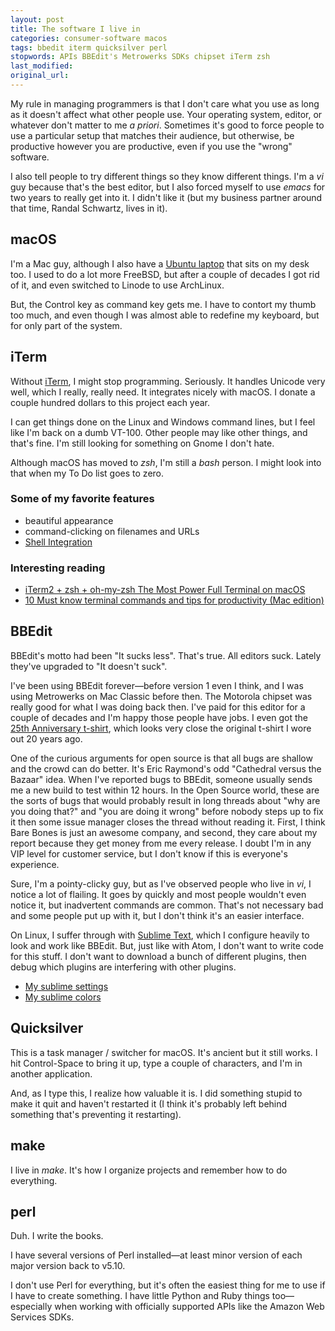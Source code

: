 ```yaml
---
layout: post
title: The software I live in
categories: consumer-software macos
tags: bbedit iterm quicksilver perl
stopwords: APIs BBEdit's Metrowerks SDKs chipset iTerm zsh
last_modified:
original_url:
---
```


My rule in managing programmers is that I don't care what you use as long as it doesn't affect what other people use. Your operating system, editor, or whatever don't matter to me *a priori*. Sometimes it's good to force people to use a particular setup that matches their audience, but otherwise, be productive however you are productive, even if you use the "wrong" software.

I also tell people to try different things so they know different things. I'm a *vi* guy because that's the best editor, but I also forced myself to use *emacs* for two years to really get into it. I didn't like it (but my business partner around that time, Randal Schwartz, lives in it).

## macOS

I'm a Mac guy, although I also have a [Ubuntu laptop](/ubuntu-on-macbook-air/) that sits on my desk too. I used to do a lot more FreeBSD, but after a couple of decades I got rid of it, and even switched to Linode to use ArchLinux.

But, the Control key as command key gets me. I have to contort my thumb too much, and even though I was almost able to redefine my keyboard, but for only part of the system.

## iTerm

Without [iTerm](https://www.iterm2.com), I might stop programming.
Seriously. It handles Unicode very well, which I really, really need. It integrates nicely with macOS. I donate a couple hundred dollars to this project each year.

I can get things done on the Linux and Windows command lines, but I feel like I'm back on a dumb VT-100. Other people may like other things, and that's fine. I'm still looking for something on Gnome I don't hate.

Although macOS has moved to *zsh*, I'm still a *bash* person. I might look into that when my To Do list goes to zero.

### Some of my favorite features

* beautiful appearance
* command-clicking on filenames and URLs
* [Shell Integration](https://www.iterm2.com/documentation-shell-integration.html)

### Interesting reading

* [iTerm2 + zsh + oh-my-zsh The Most Power Full Terminal on macOS](https://medium.com/ayuth/iterm2-zsh-oh-my-zsh-the-most-power-full-of-terminal-on-macos-bdb2823fb04c)
* [10 Must know terminal commands and tips for productivity (Mac edition)](https://codeburst.io/8-must-know-terminal-commands-and-tips-for-productivity-mac-edition-95935dba3ebc)

## BBEdit

BBEdit's motto had been "It sucks less". That's true. All editors suck. Lately they've upgraded to "It doesn't suck".

I've been using BBEdit forever—before version 1 even I think, and I was using Metrowerks on Mac Classic before then. The Motorola chipset was really good for what I was doing back then. I've paid for this editor for a couple of decades and I'm happy those people have jobs. I even got the [25th Anniversary t-shirt](https://merch.barebones.com/products/bbedit-vintage-white-t-shirt), which looks very close the original t-shirt I wore out 20 years ago.

One of the curious arguments for open source is that all bugs are shallow and the crowd can do better. It's Eric Raymond's odd "Cathedral versus the Bazaar" idea. When I've reported bugs to BBEdit, someone usually sends me a new build to test within 12 hours. In the Open Source world, these are the sorts of bugs that would probably result in long threads about "why are you doing that?" and "you are doing it wrong" before nobody steps up to fix it then some issue manager closes the thread without reading it. First, I think Bare Bones is just an awesome company, and second, they care about my report because they get money from me every release. I doubt I'm in any VIP level for customer service, but I don't know if this is everyone's experience.

Sure, I'm a pointy-clicky guy, but as I've observed people who live in *vi*, I notice a lot of flailing. It goes by quickly and most people wouldn't even notice it, but inadvertent commands are common. That's not necessary bad and some people put up with it, but I don't think it's an easier interface.

On Linux, I suffer through with [Sublime Text](https://www.sublimetext.com), which I configure heavily to look and work like BBEdit. But, just like with Atom, I don't want to write code for this stuff. I don't want to download a bunch of different plugins, then debug which plugins are interfering with other plugins.

* [My sublime settings](https://gist.github.com/briandfoy/e7c1c2d21983969d28a7833448bde16a)
* [My sublime colors](https://gist.github.com/briandfoy/8c0d3949b92f257c820f23b17d5be68a)

## Quicksilver

This is a task manager / switcher for macOS. It's ancient but it still works. I hit Control-Space to bring it up, type a couple of characters, and I'm in another application.

And, as I type this, I realize how valuable it is. I did something stupid to make it quit and haven't restarted it (I think it's probably left behind something that's preventing it restarting).

## make

I live in *make*. It's how I organize projects and remember how to do everything.

## perl

Duh. I write the books.

I have several versions of Perl installed—at least minor version of each major version back to v5.10.

I don't use Perl for everything, but it's often the easiest thing for me to use if I have to create something. I have little Python and Ruby things too—especially when working with officially supported APIs like the Amazon Web Services SDKs.

